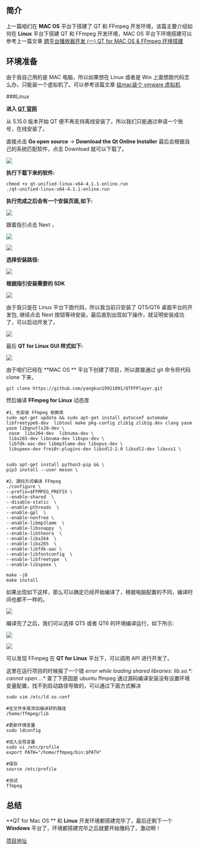 ## 简介

上一篇咱们在 **MAC OS** 平台下搭建了 QT 和 FFmpeg 开发环境，该篇主要介绍如何在 **Linux** 平台下搭建 QT 和 FFmpeg 开发环境，MAC OS 平台下环境搭建可以参考上一篇文章 [跨平台播放器开发 (一) QT for MAC OS & FFmpeg 环境搭建](https://mp.weixin.qq.com/s/-oL-Xlw0ZAI6gEtJ2OGQzA)

## 环境准备

由于我自己用的是 MAC 电脑，所以如果想在 Linux 或者是 Win 上面想跑代码怎么办，只能装一个虚拟机了。可以参考该篇文章 [给mac装个 vmware 虚拟机](https://snowdreams1006.github.io/tools/mac-install-vmware.html)

###Linux

**进入 [QT 官网](https://www.qt.io/zh-cn/supported-platforms-languages)**

从 5.15.0 版本开始 QT 便不再支持离线安装了。所以我们只能通过申请一个账号，在线安装了。

直接点击 **Go open source** -> **Download the Qt Online Installer** 最后会根据自己的系统匹配软件，点击 Download 就可以下载了。

![](https://devyk.oss-cn-qingdao.aliyuncs.com/blog/20210529164012.png)

**执行下载下来的软件:**

```shell
chmod +x qt-unified-linux-x64-4.1.1-online.run
./qt-unified-linux-x64-4.1.1-online.run
```

**执行完成之后会有一个安装页面,如下:**

![](https://devyk.oss-cn-qingdao.aliyuncs.com/blog/20210616222754.png)

跟着指引点击 Next ，

![](https://devyk.oss-cn-qingdao.aliyuncs.com/blog/20210616223753.png)

![](https://devyk.oss-cn-qingdao.aliyuncs.com/blog/20210616223833.png)

**选择安装路径:**

![](https://devyk.oss-cn-qingdao.aliyuncs.com/blog/20210616224014.png)





**根据指引安装需要的 SDK**

![](https://devyk.oss-cn-qingdao.aliyuncs.com/blog/20210616224044.png)

由于我只是在 Linux 平台下跑代码，所以我当前只安装了 QT5/QT6 桌面平台的开发包, 继续点击 Next 按钮等待安装，最后直到出现如下操作，就证明安装成功了，可以启动开发了。

![](https://devyk.oss-cn-qingdao.aliyuncs.com/blog/20210529164321)

最后 **QT for Linux  GUI 样式如下:**

![](https://devyk.oss-cn-qingdao.aliyuncs.com/blog/20210616224543.png)

由于咱们已经在 **MAC OS ** 平台下创建了项目，所以直接通过 git 命令将代码 clone 下来，

```shell
git clone https://github.com/yangkun19921001/QTFFPlayer.git
```

然后编译 **FFmpeg for Linux** 动态库

```shell
#1、先安装 FFmpeg 依赖库
sudo apt-get update && sudo apt-get install autoconf automake  libfreetype6-dev  libtool make pkg-config zlib1g zlib1g.dev clang yasm yasm libgnutls28-dev \
 nasm  libx264-dev  libnuma-dev \
 libx265-dev libnuma-dev libvpx-dev \
 libfdk-aac-dev libmp3lame-dev libopus-dev \
 libspeex-dev frei0r-plugins-dev libsdl2-2.0 libsdl2-dev libxss1 \


sudo apt-get install python3-pip && \
pip3 install --user meson \

#2、源码方式编译 FFmpeg
./configure \
--prefix=$FFMPEG_PREFIX \
--enable-shared  \
--disable-static  \
--enable-pthreads  \
--enable-gpl  \
--enable-nonfree \
--enable-libmp3lame  \
--enable-libsnappy  \
--enable-libtheora  \
--enable-libx264  \
--enable-libx265  \
--enable-libfdk-aac \
--enable-libfontconfig  \
--enable-libfreetype  \
--enable-libspeex \

make -j8
make install
```

如果出现如下这样，那么可以确定已经开始编译了，根据电脑配置的不同，编译时间也都不一样的。

![](https://devyk.oss-cn-qingdao.aliyuncs.com/blog/20210616225136.png)



编译完了之后，我们可以选择 QT5 或者 QT6 的环境编译运行，如下所示:

![](https://devyk.oss-cn-qingdao.aliyuncs.com/blog/20210616225716.png)

![](https://devyk.oss-cn-qingdao.aliyuncs.com/blog/20210616230016.png)

可以发现 FFmpeg 在  **QT for Linux** 平台下，可以调用 API 进行开发了。

这里在运行项目的时候报了一个错 **error while loading shared libraries: lib*.so.*: cannot open ...** 查了下原因是 ubuntu ffmpeg 通过源码编译安装没有设置环境变量配置，找不到启动路径导致的，可以通过下面方式解决

```shell
sudo vim /etc/ld.so.conf

#在文件末尾添加编译好的路径
/home/ffmpeg/lib

#更新环境变量
sudo ldconfig

#加入全局变量
sudo vi /etc/profile
export PATH="/home/ffmpeg/bin:$PATH"

#保存
source /etc/profile

#测试
ffmpeg
```



## 总结

 **QT for Mac OS ** 和 **Linux**  开发环境都搭建完毕了，最后还剩下一个 **Windows** 平台了，环境都搭建完毕之后就要开始撸码了，激动啊！

[项目地址](https://github.com/yangkun19921001/QTFFPlayer.git)



